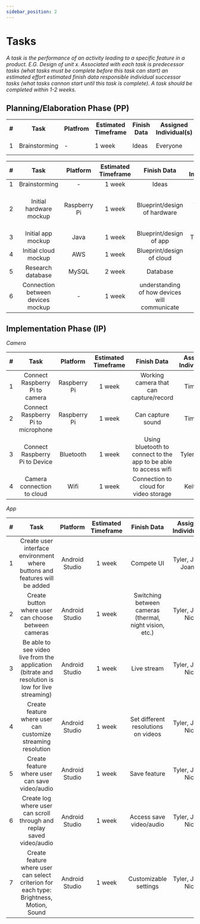```yaml
---
sidebar_position: 2
---
```


# Tasks
_A task is the performance of an activity leading to a specific feature in a product. E.G. Design of unit x. Associated with each task is predecessor tasks (what tasks must be complete before this task can start) an estimated effort estimated finish data responsible individual successor tasks (what tasks cannon start until this task is complete). A task should be completed within 1-2 weeks._

## Planning/Elaboration Phase (PP)
<table>
  <tr>
    <th> # </th>
    <th> Task </th>
    <th> Platfrom </th>
    <th> Estimated Timeframe </th>
    <th> Finish Data </th>
    <th> Assigned Individual(s) </th>
    <th> Successor Task(s) </th>
  </tr>
  <tr>
    <td> 1 </td>
    <td> Brainstorming </td>
    <td> - </td>
    <td> 1 week </td>
    <td> Ideas </td>
    <td> Everyone </td>
    <td> Plans for next step </td>
  </tr> 
</table>

| # | Task | Platform | Estimated Timeframe | Finish Data | Assigned Individual(s) | Successor Task(s) |
|:---:|:---------------:|:----------:|:----------:|:--------------------:|:---------------:|:--------------------:|
| 1 | Brainstorming | - | 1 week | Ideas | Everyone | - |
| 2 | Initial hardware mockup | Raspberry Pi | 1 week | Blueprint/design of hardware | Tim, Nick, Joanne | Building Hardware (Camera / Raspberry Pi) |
| 3 | Initial app mockup | Java | 1 week | Blueprint/design of app | Tyler, Justin | Running app |
| 4 | Initial cloud mockup | AWS | 1 week | Blueprint/design of cloud | Keita, Sid | Cloud connection |
| 5 | Research database | MySQL | 2 week | Database | Keita | Storing recordings |
| 6 | Connection between devices mockup | - | 1 week | understanding of how devices will communicate | Tyler, Joanne | Connection between devices |


## Implementation Phase (IP)

_Camera_

| # | Task | Platform | Estimated Timeframe | Finish Data | Assigned Individual(s) | Successor Task(s) |
|:---:|:---------------:|:----------:|:----------:|:--------------------:|:---------------:|:--------------------:|
| 1 | Connect Raspberry Pi to camera | Raspberry Pi | 1 week | Working camera that can capture/record | Tim, Nick | Connection to other devices
| 2 | Connect Raspberry Pi to microphone | Raspberry Pi | 1 week | Can capture sound | Tim, Nick | Audio settings
| 3 | Connect Raspberry Pi to Device | Bluetooth | 1 week | Using bluetooth to connect to the app to be able to access wifi | Tyler, Justin | App development/Connection to cloud |
| 4 | Camera connection to cloud | Wifi | 1 week | Connection to cloud for video storage | Keita, Sid | Cloud storage and database management |


_App_

| # | Task | Platform | Estimated Timeframe | Finish Data | Assigned Individual(s) |
|:---:|:---------------:|:----------:|:----------:|:--------------------:|:---------------:|
| 1 | Create user interface environment where buttons and features will be added | Android Studio | 1 week | Compete UI | Tyler, Justin, Joanne |
| 2 | Create button where user can choose between cameras | Android Studio | 1 week | Switching between cameras (thermal, night vision, etc.) | Tyler, Justin, Nick |
| 3 | Be able to see video live from the application (bitrate and resolution is low for live streaming) | Android Studio | 1 week | Live stream | Tyler, Justin, Nick | 
| 4 | Create feature where user can customize streaming resolution | Android Studio | 1 week | Set different resolutions on videos | Tyler, Justin, Nick |
| 5 | Create feature where user can save video/audio | Android Studio | 1 week | Save feature | Tyler, Justin, Nick |
| 6 | Create log where user can scroll through and replay saved video/audio | Android Studio | 1 week | Access save video/audio | Tyler, Justin, Nick |
| 7 | Create feature where user can select criterion for each type: Brightness, Motion, Sound | Android Studio | 1 week | Customizable settings | Tyler, Justin, Nick |
